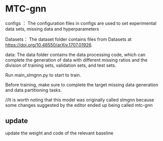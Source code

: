 # MTC-gnn

configs ：
The configuration files in configs are used to set experimental data sets, missing data and hyperparameters

Datasets：
The dataset folder contains files from Datasets at https://doi.org/10.48550/arXiv.1707.01926.

data:
The data folder contains the data processing code, which can complete the generation of data with different missing ratios and the division of training sets, validation sets, and test sets.

Run main_slmgnn.py to start to train.

Before training, make sure to complete the target missing data generation and data partitioning tasks.

//It is worth noting that this model was originally called slmgnn because some changes suggested by the editor ended up being called mtc-gnn

## update
update the weight and code of the relevant baseline
